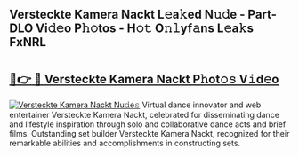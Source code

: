 ## Versteckte Kamera Nackt L𝚎a𝚔ed N𝚞𝚍e - Part-DLO Vi𝚍𝚎o P𝚑𝚘tos - H𝚘𝚝 O𝚗𝚕yf𝚊ns L𝚎a𝚔s FxNRL

# <h2><a href="http://kf37yg2.oniu.top/?m=Versteckte+Kamera+Nackt">🔗👉 🔴 Versteckte Kamera Nackt P𝚑ot𝚘𝚜 V𝚒d𝚎o</a></h2>

[![Versteckte Kamera Nackt Nu𝚍e𝚜](https://i.imgur.com/0qMVB7G.gif)](http://kf37yg2.oniu.top/?m=Versteckte+Kamera+Nackt)
Virtual dance innovator and web entertainer Versteckte Kamera Nackt, celebrated for disseminating dance and lifestyle inspiration through solo and collaborative dance acts and brief films. Outstanding set builder Versteckte Kamera Nackt, recognized for their remarkable abilities and accomplishments in constructing sets.  
